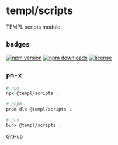 # templ/scripts

TEMPL scripts module.

## `badges`

<!-- automd:badges license provider=shields -->

[![npm version](https://img.shields.io/npm/v/@templ/scripts)](https://npmjs.com/package/@templ/scripts)
[![npm downloads](https://img.shields.io/npm/dm/@templ/scripts)](https://npmjs.com/package/@templ/scripts)
[![license](https://img.shields.io/github/license/rjoydip/templ)](https://github.com/rjoydip/templ/blob/main/LICENSE)

<!-- /automd -->

## `pm-x`

<!-- automd:pm-x args=. -->

```sh
# npm
npx @templ/scripts .

# pnpm
pnpm dlx @templ/scripts .

# bun
bunx @templ/scripts .
```

<!-- /automd -->

[GitHub](https://github.com/rjoydip/templ/tree/main/scripts)
